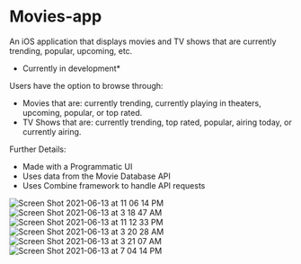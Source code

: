 # Movies-app
An iOS application that displays movies and TV shows that are currently trending, popular, upcoming, etc.
* Currently in development*

Users have the option to browse through:
 - Movies that are: currently trending, currently playing in theaters, upcoming, popular, or top rated.
 - TV Shows that are: currently trending, top rated, popular, airing today, or currently airing.

Further Details:
 - Made with a Programmatic UI
 - Uses data from the Movie Database API
 - Uses Combine framework to handle API requests

![Screen Shot 2021-06-13 at 11 06 14 PM](https://user-images.githubusercontent.com/29238419/121834167-0ec9c200-cc9c-11eb-8316-022681b7332b.png)
![Screen Shot 2021-06-13 at 3 18 47 AM](https://user-images.githubusercontent.com/29238419/121798865-ba203b80-cbf6-11eb-96f1-9e059136f65c.png)
![Screen Shot 2021-06-13 at 11 12 33 PM](https://user-images.githubusercontent.com/29238419/121834462-dd9dc180-cc9c-11eb-9f59-0abaed916d28.png)
![Screen Shot 2021-06-13 at 3 20 28 AM](https://user-images.githubusercontent.com/29238419/121798867-ba203b80-cbf6-11eb-92a8-cf97cc392ba9.png)
![Screen Shot 2021-06-13 at 3 21 07 AM](https://user-images.githubusercontent.com/29238419/121798869-bab8d200-cbf6-11eb-83de-12efb52be325.png)
![Screen Shot 2021-06-13 at 7 04 14 PM](https://user-images.githubusercontent.com/29238419/121824441-3019b680-cc7a-11eb-8edc-31807642a813.png)
